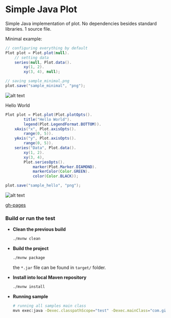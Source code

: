 Simple Java Plot
================

Simple Java implementation of plot. No dependencies besides standard libraries. 1 source file.

Minimal example:

```Java
// configuring everything by default
Plot plot = Plot.plot(null).
	// setting data
	series(null, Plot.data().
		xy(1, 2).
		xy(3, 4), null);

// saving sample_minimal.png
plot.save("sample_minimal", "png");
```

![alt text](https://raw.github.com/yuriy-g/simple-java-plot/gh-pages/images/sample_minimal.png "Minimal sample")

Hello World
```Java
Plot plot = Plot.plot(Plot.plotOpts().
		title("Hello World").
		legend(Plot.LegendFormat.BOTTOM)).
	xAxis("x", Plot.axisOpts().
		range(0, 5)).
	yAxis("y", Plot.axisOpts().
		range(0, 5)).
	series("Data", Plot.data().
		xy(1, 2).
		xy(3, 4),
		Plot.seriesOpts().
			marker(Plot.Marker.DIAMOND).
			markerColor(Color.GREEN).
			color(Color.BLACK));

plot.save("sample_hello", "png");
```

![alt text](https://raw.github.com/yuriy-g/simple-java-plot/gh-pages/images/sample_hello.png "Hello World")

[gh-pages](http://yuriy-g.github.io/simple-java-plot/)

### Build or run the test

- __Clean the previous build__

  ```bash
  ./mvnw clean
  ```

- __Build the project__

  ```bash
  ./mvnw package
  ```

  the `*.jar` file can be found in `target/` folder.

- __Install into local Maven repository__

  ```bash
  ./mvnw install
  ```

- __Running sample__

  ```bash
  # running all samples main class
  mvn exec:java -Dexec.classpathScope="test" -Dexec.mainClass="com.github.plot.AllSamples"
  ```

